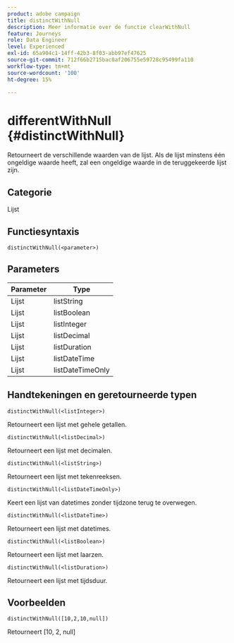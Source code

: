 ```yaml
---
product: adobe campaign
title: distinctWithNull
description: Meer informatie over de functie clearWithNull
feature: Journeys
role: Data Engineer
level: Experienced
exl-id: 65a904c1-14ff-42b3-8f03-abb97ef47625
source-git-commit: 712f66b2715bac0af206755e59728c95499fa110
workflow-type: tm+mt
source-wordcount: '100'
ht-degree: 15%

---
```


# differentWithNull {#distinctWithNull}

Retourneert de verschillende waarden van de lijst. Als de lijst minstens één ongeldige waarde heeft, zal een ongeldige waarde in de teruggekeerde lijst zijn.

## Categorie

Lijst

## Functiesyntaxis

`distinctWithNull(<parameter>)`

## Parameters

| Parameter | Type |
|-----------|------------------|
| Lijst | listString |
| Lijst | listBoolean |
| Lijst | listInteger |
| Lijst | listDecimal |
| Lijst | listDuration |
| Lijst | listDateTime |
| Lijst | listDateTimeOnly |

## Handtekeningen en geretourneerde typen

`distinctWithNull(<listInteger>)`

Retourneert een lijst met gehele getallen.

`distinctWithNull(<listDecimal>)`

Retourneert een lijst met decimalen.

`distinctWithNull(<listString>)`

Retourneert een lijst met tekenreeksen.

`distinctWithNull(<listDateTimeOnly>)`

Keert een lijst van datetimes zonder tijdzone terug te overwegen.

`distinctWithNull(<listDateTime>)`

Retourneert een lijst met datetimes.

`distinctWithNull(<listBoolean>)`

Retourneert een lijst met laarzen.

`distinctWithNull(<listDuration>)`

Retourneert een lijst met tijdsduur.

## Voorbeelden

`distinctWithNull([10,2,10,null])`

Retourneert [10, 2, null]
